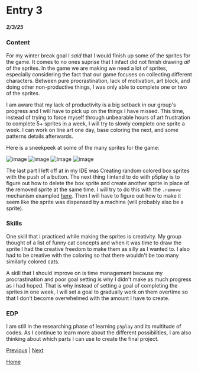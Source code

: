 # Entry 3
##### 2/3/25

### Content

For my winter break goal I _said_ that I would finish up some of the sprites for the game. It comes to no ones suprise that I infact did not finish drawing _all_ of the sprites. In the game we are making we need a lot of sprites, especially considering the fact that our game focuses on collecting different characters. Between pure procrastination, lack of motivation, art block, and doing other non-productive things, I was only able to complete one or two of the sprites.

I am aware that my lack of productivity is a big setback in our group's progress and I will have to pick up on the things I have missed. This time, instead of trying to force myself through unbearable hours of art frustration to complete 5+ sprites in a week, I will try to slowly complete one sprite a week. I can work on line art one day, base coloring the next, and some patterns details afterwards.

Here is a sneekpeek at some of the many sprites for the game:

![image](https://github.com/user-attachments/assets/842585e9-3430-45d1-9005-130252fd7e71)
![image](https://github.com/user-attachments/assets/a8c6265d-35dc-4437-a12c-97387ff1be5d)
![image](https://github.com/user-attachments/assets/c037cfbf-b58f-4f9f-b43d-e0f894002e0e)
![image](https://github.com/user-attachments/assets/b612d6c7-daad-4c8e-a23e-ef0ff0f29e66)

The last part I left off at in my IDE was Creating random colored box sprites with the push of a button. The next thing I intend to do with p5play is to figure out how to delete the box sprite and create another sprite in place of the removed sprite at the same time. I will try to do this with the `.remove` mechanism exampled [here](https://p5play.org/learn/group.html?page=2). Then I will have to figure out how to make it seem like the sprite was dispensed by a machine (will probably also be a sprite).

### Skills

One skill that i practiced while making the sprites is creativity. My group thought of a list of funny cat concepts and when it was time to draw the sprite I had the creative freedom to make them as silly as I wanted to. I also had to be creative with the coloring so that there wouldn't be too many similarly colored cats.

A skill that I should improve on is time management because my procrastination and poor goal setting is why I didn't make as much progress as i had hoped. That is why instead of setting a goal of completing the sprites in one week, I will set a goal to gradually work on them overtime so that I don't become overwhelmed with the amount I have to create.

### EDP
I am still in the researching phase of learning `p5play` and its multitude of codes. As I continue to learn more about the different possibilities, I am also thinking about which parts I can use to create the final project.

[Previous](entry02.md) | [Next](entry04.md)

[Home](../README.md)
